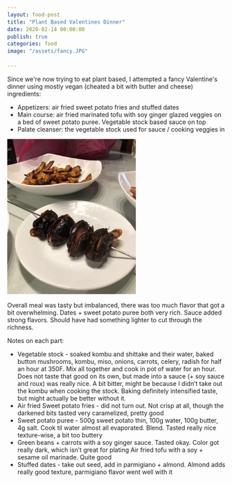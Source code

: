 ```yaml
---
layout: food-post
title: "Plant Based Valentines Dinner"
date: 2020-02-14 00:00:00
publish: true
categories: food
image: "/assets/fancy.JPG"

---
```


Since we're now trying to eat plant based, I attempted a fancy Valentine's dinner using mostly vegan (cheated a bit with butter and cheese) ingredients:

- Appetizers: air fried sweet potato fries and stuffed dates 
- Main course: air fried marinated tofu with soy ginger glazed veggies on a bed of sweet potato puree. Vegetable stock based sauce on top
- Palate cleanser: the vegetable stock used for sauce / cooking veggies in

<img class="hero" src="/assets/stuffeddates.JPG">

Overall meal was tasty but imbalanced, there was too much flavor that got a bit overwhelming. Dates + sweet potato puree both very rich. Sauce added strong flavors. Should have had something lighter to cut through the richness.

Notes on each part:
- Vegetable stock - soaked kombu and shittake and their water, baked button mushrooms, kombu, miso, onions, carrots, celery, radish for half an hour at 350F. Mix all together and cook in pot of water for an hour. Does not taste that good on its own, but made into a sauce (+ soy sauce and roux) was really nice. A bit bitter, might be because I didn’t take out the kombu when cooking the stock. Baking definitely intensified taste, but might actually be better without it.
- Air fried Sweet potato fries - did not turn out. Not crisp at all, though the darkened bits tasted very caramelized, pretty good
- Sweet potato puree - 500g sweet potato thin, 100g water, 100g butter, 4g salt. Cook til water almost all evaporated. Blend. Tasted really nice texture-wise, a bit too buttery
- Green beans + carrots with a soy ginger sauce. Tasted okay. Color got really dark, which isn’t great for plating
Air fried tofu with a soy + sesame oil marinade. Quite good
- Stuffed dates - take out seed, add in parmigiano + almond. Almond adds really good texture, parmigiano flavor went well with it